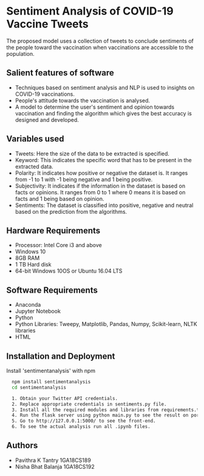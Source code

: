 
# Sentiment Analysis of COVID-19 Vaccine Tweets

The proposed model uses a collection of tweets to conclude sentiments of the people toward the vaccination when vaccinations are accessible to the population.

## Salient features of software

- Techniques based on sentiment analysis and NLP is used to insights on COVID-19 vaccinations.
- People's attitude towards the vaccination is analysed.
- A model to determine the user's sentiment and opinion towards vaccination and finding the algorithm which gives the best accuracy is designed and developed.

## Variables used

- Tweets: Here the size of the data to be extracted is specified. 
- Keyword: This indicates the specific word that has to be present in the extracted data. 
- Polarity: It indicates how positive or negative the dataset is. It ranges from -1 to 1 with -1 being negative and 1 being positive.
- Subjectivity: It indicates if the information in the dataset is based on facts or opinions. It ranges from 0 to 1 where 0 means it is based on facts and 1 being based on opinion.
- Sentiments: The dataset is classified into positive, negative and neutral based on the prediction from the algorithms.  
 
## Hardware Requirements

- Processor: Intel Core i3 and above
- Windows 10
- 8GB RAM
- 1 TB Hard disk
- 64-bit Windows 10OS or Ubuntu 16.04 LTS

## Software Requirements

- Anaconda
- Jupyter Notebook
- Python
- Python Libraries: Tweepy, Matplotlib, Pandas, Numpy, Scikit-learn, NLTK libraries
- HTML 

## Installation and Deployment

Install 'sentimentanalysis' with npm

```bash
  npm install sentimentanalysis
  cd sentimentanalysis
```
```bash
  1. Obtain your Twitter API credentials.
  2. Replace appropriate credentials in sentiments.py file.
  3. Install all the required modules and libraries from requirements.txt .
  4. Run the flask server using python main.py to see the result on port 5000(by default).
  5. Go to http://127.0.0.1:5000/ to see the front-end.
  6. To see the actual analysis run all .ipynb files.
```

## Authors

- Pavithra K Tantry 1GA18CS189
- Nisha Bhat Balanja 1GA18CS192